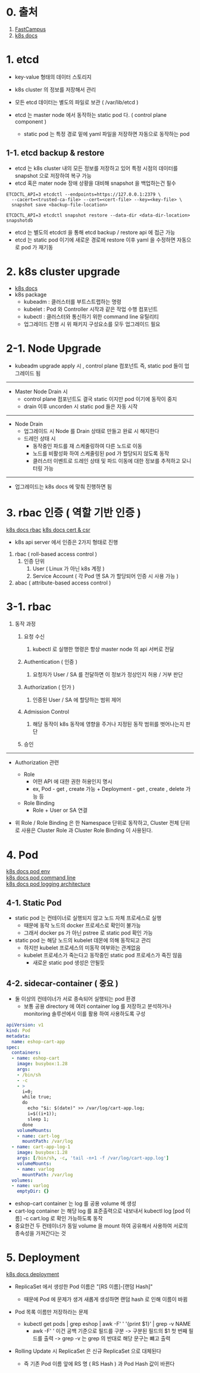 # 0. 출처
1. [FastCampus](https://fastcampus.co.kr/dev_online_kubemsa)
2. [k8s docs](https://kubernetes.io/docs/)

# 1. etcd
- key-value 형태의 데이터 스토리지
- k8s cluster 의 정보를 저장해서 관리
- 모든 etcd 데이터는 별도의 파일로 보관 ( /var/lib/etcd )

- etcd 는 master node 에서 동작하는 static pod 다. ( control plane component )
  - static pod 는 특정 경로 밑에 yaml 파일을 저장하면 자동으로 동작하는 pod

## 1-1. etcd backup & restore
- etcd 는 k8s cluster 내의 모든 정보를 저장하고 있어 특정 시점의 데이터를 snapshot 으로 저장하여 복구 가능
- etcd 혹은 mater node 장애 상황을 대비해 snapshot 을 백업하는건 필수

```shell
ETCDCTL_API=3 etcdctl --endpoints=https://127.0.0.1:2379 \
  --cacert=<trusted-ca-file> --cert=<cert-file> --key=<key-file> \
  snapshot save <backup-file-location>
```

```shell
ETCDCTL_API=3 etcdctl snapshot restore --data-dir <data-dir-location> snapshotdb
```

- etcd 는 별도의 etcdctl 을 통해 etcd backup / restore api 에 접근 가능
- etcd 는 static pod 이기에 새로운 경로에 restore 이후 yaml 을 수정하면 자동으로 pod 가 재기동


# 2. k8s cluster upgrade
- [k8s docs](https://kubernetes.io/ko/docs/tasks/administer-cluster/kubeadm/kubeadm-upgrade/)
- k8s package
  - kubeadm : 클러스터를 부트스트랩하는 명령
  - kubelet : Pod 와 Controller 시작과 같은 작업 수행 컴포넌트
  - kubectl : 클러스터와 통신하기 위한 command line 유틸리티
  - 업그레이드 진행 시 위 패키지 구성요소를 모두 업그레이드 필요

# 2-1. Node Upgrade
- kubeadm upgrade apply 시 , control plane 컴포넌트 즉, static pod 들이 업그레이드 됨
---
- Master Node Drain 시
  - control plane 컴포넌트도 결국 static 이지만 pod 이기에 동작이 중지
  - drain 이후 uncorden 시 static pod 들은 자동 시작
---
- Node Drain
  - 업그레이드 시 Node 를 Drain 상태로 만들고 완료 시 해지한다 
  - 드레인 상태 시 
    - 동작중인 파드를 재 스케줄링하여 다른 노드로 이동
    - 노드를 비활성화 하여 스케줄링된 pod 가 할당되지 않도록 동작
    - 클러스터 이벤트로 드레인 상태 및 파드 이동에 대한 정보를 추적하고 모니터링 가능
---
- 업그레이드는 k8s docs 에 맞춰 진행하면 됨

# 3. rbac 인증 ( 역할 기반 인증 )
[k8s docs rbac](https://kubernetes.io/docs/reference/access-authn-authz/rbac/)
[k8s docs cert & csr](https://kubernetes.io/docs/reference/access-authn-authz/certificate-signing-requests/#normal-user)
- k8s api server 에서 인증은 2가지 형태로 진행

1. rbac ( roll-based access control )
	1. 인증 단위
		1. User ( Linux 가 아닌 k8s 계정 )
		2. Service Account ( 각 Pod 엔 SA 가 할당되어 인증 시 사용 가능 )
2. abac ( attribute-based access control )

# 3-1. rbac
1. 동작 과정
	1. 요청 수신
		1. kubectl 로 실행한 명령은 항상 master node 의 api 서버로 전달
		   
	2. Authentication ( 인증 )
		1. 요청자가 User / SA 를 전달하면 이 정보가 정상인지 허용 / 거부 판단
		   
	3. Authorization ( 인가 )
		1. 인증된 User / SA 에 할당하는 범위 제어
		   
	4. Admission Control
		1. 해당 동작이 k8s 동작에 영향을 주거나 지정된 동작 범위를 벗어나는지 판단
		   
	5. 승인
---
- Authorization 관련
  - Role
	  - 어떤 API 에 대한 권한 허용인지 명시
	  - ex, Pod - get , create 가능 + Deployment - get , create , delete 가능 등
  - Role Binding
	  - Role + User or SA 연결

- 위 Role / Role Binding 은 한 Namespace 단위로 동작하고, Cluster 전체 단위로 사용은 Cluster Role 과 Cluster Role Binding 이 사용된다.


# 4. Pod

[k8s docs pod env](https://kubernetes.io/ko/docs/tasks/inject-data-application/environment-variable-expose-pod-information/)  
[k8s docs pod command line](https://kubernetes.io/ko/docs/tasks/inject-data-application/define-command-argument-container/)  
[k8s docs pod logging architecture](https://kubernetes.io/ko/docs/concepts/cluster-administration/logging/)

## 4-1. Static Pod
- static pod 는 컨테이너로 실행되지 않고 노드 자체 프로세스로 실행
	- 때문에 동작 노드의 docker 프로세스로 확인이 불가능
	- 그래서 docker ps 가 아닌 pstree 로 static pod 확인 가능
- static pod 는 해당 노드의 kubelet 데몬에 의해 동작되고 관리
	- 하지만 kubelet 프로세스의 미동작 여부와는 관계없음
	- kubelet 프로세스가 죽는다고 동작중인 static pod 프로세스가 죽진 않음
		- 새로운 static pod 생성은 안될듯

## 4-2. sidecar-container ( 중요 )
- 둘 이상의 컨테이너가 서로 종속되어 실행되는 pod 환경
	- 보통 공용 directory 에 여러 container log 를 저장하고 분석하거나 monitoring 솔루션에서 이를 활용 하여 사용하도록 구성

```yaml
apiVersion: v1
kind: Pod
metadata:
  name: eshop-cart-app
spec:
  containers:
  - name: eshop-cart
    image: busybox:1.28
    args:
    - /bin/sh
    - -c
    - >
      i=0;
      while true;
      do
        echo "$i: $(date)" >> /var/log/cart-app.log;
        i=$((i+1));
        sleep 1;
      done      
    volumeMounts:
    - name: cart-log
      mountPath: /var/log
  - name: cart-app-log-1
    image: busybox:1.28
    args: [/bin/sh, -c, 'tail -n+1 -f /var/log/cart-app.log']
    volumeMounts:
    - name: varlog
      mountPath: /var/log
  volumes:
  - name: varlog
    emptyDir: {}
```

- eshop-cart container 는 log 를 공용 volume 에 생성
- cart-log container 는 해당 log 를 표준출력으로 내보내서 kubectl log [pod 이름] -c cart.log 로 확인 가능하도록 동작
- 중요한건 두 컨테이너가 동일 volume 을 mount 하여 공유해서 사용하여 서로의 종속성을 가져간다는 것

# 5. Deployment

[k8s docs deployment](https://kubernetes.io/ko/docs/concepts/workloads/controllers/deployment/)

- ReplicaSet 에서 생성한 Pod 이름은 "[RS 이름]-[랜덤 Hash]"
	- 때문에 Pod 에 문제가 생겨 새롭게 생성하면 랜덤 hash 로 인해 이름이 바뀜

- Pod 목록 이름만 저장하라는 문제
	- kubectl get pods | grep eshop | awk -F' ' '{print $1}' | grep -v NAME
		- awk -F' ' 이건 공백 기준으로 필드를 구분 -> 구분된 필드의 $1 첫 번째 필드를 출력 -> grep -v 는 grep 의 반대로 해당 문구는 뺴고 출력

- Rolling Update 시 ReplicaSet 은 신규 ReplicaSet 으로 대체된다
	- 즉 기존 Pod 이름 앞에 RS 명 ( RS Hash ) 과 Pod Hash 값이 바뀐다






